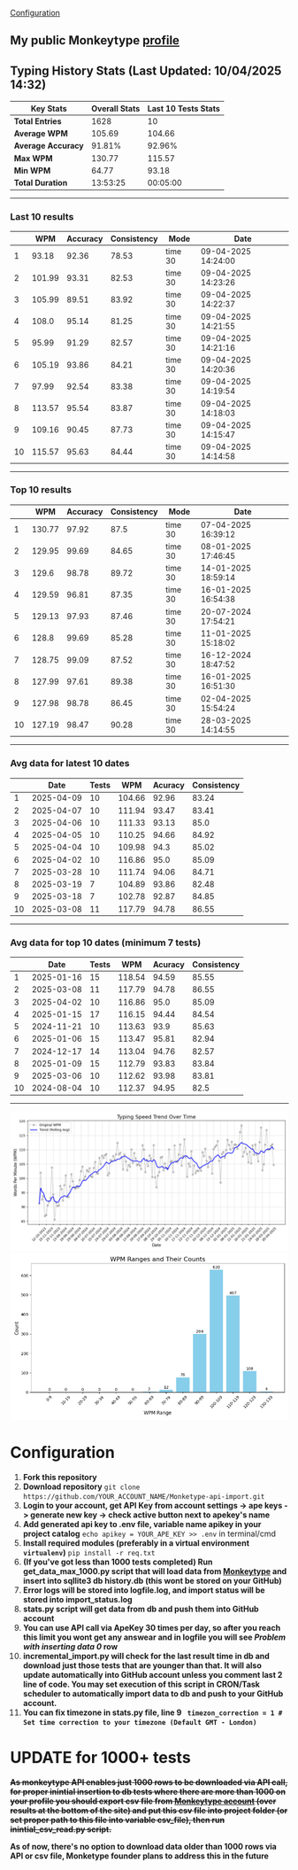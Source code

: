 
[Configuration](#configuration)
## My public Monkeytype [profile](https://monkeytype.com/profile/zp14)


        
## Typing History Stats (Last Updated: 10/04/2025 14:32)

| **Key Stats**               | **Overall Stats**       | **Last 10 Tests Stats**  |
|--------------------------|-------------------------|--------------------------|
| **Total Entries**        | 1628           | 10                       |
| **Average WPM**          | 105.69           | 104.66    |
| **Average Accuracy**     | 91.81%          | 92.96%   |
| **Max WPM**              | 130.77               | 115.57        |
| **Min WPM**              | 64.77               | 93.18                        |
| **Total Duration**       | 13:53:25        | 00:05:00                        |


---

### Last 10 results

| | WPM | Accuracy | Consistency | Mode | Date |
| --- | --- | -------- | ----------- | ---- | --------- |
| 1 | 93.18 | 92.36 | 78.53 | time 30 | 09-04-2025 14:24:00 |
| 2 | 101.99 | 93.31 | 82.53 | time 30 | 09-04-2025 14:23:26 |
| 3 | 105.99 | 89.51 | 83.92 | time 30 | 09-04-2025 14:22:37 |
| 4 | 108.0 | 95.14 | 81.25 | time 30 | 09-04-2025 14:21:55 |
| 5 | 95.99 | 91.29 | 82.57 | time 30 | 09-04-2025 14:21:16 |
| 6 | 105.19 | 93.86 | 84.21 | time 30 | 09-04-2025 14:20:36 |
| 7 | 97.99 | 92.54 | 83.38 | time 30 | 09-04-2025 14:19:54 |
| 8 | 113.57 | 95.54 | 83.87 | time 30 | 09-04-2025 14:18:03 |
| 9 | 109.16 | 90.45 | 87.73 | time 30 | 09-04-2025 14:15:47 |
| 10 | 115.57 | 95.63 | 84.44 | time 30 | 09-04-2025 14:14:58 |


 --- 

### Top 10 results

| | WPM | Accuracy | Consistency | Mode | Date |
| --- | --- | -------- | ----------- | ---- | --------- |
| 1 | 130.77 | 97.92 | 87.5 | time 30 | 07-04-2025 16:39:12 |
| 2 | 129.95 | 99.69 | 84.65 | time 30 | 08-01-2025 17:46:45 |
| 3 | 129.6 | 98.78 | 89.72 | time 30 | 14-01-2025 18:59:14 |
| 4 | 129.59 | 96.81 | 87.35 | time 30 | 16-01-2025 16:54:38 |
| 5 | 129.13 | 97.93 | 87.46 | time 30 | 20-07-2024 17:54:21 |
| 6 | 128.8 | 99.69 | 85.28 | time 30 | 11-01-2025 15:18:02 |
| 7 | 128.75 | 99.09 | 87.52 | time 30 | 16-12-2024 18:47:52 |
| 8 | 127.99 | 97.61 | 89.38 | time 30 | 16-01-2025 16:51:30 |
| 9 | 127.98 | 98.78 | 86.45 | time 30 | 02-04-2025 15:54:24 |
| 10 | 127.19 | 98.47 | 90.28 | time 30 | 28-03-2025 14:14:55 |


 --- 

### Avg data for latest 10 dates

| | Date | Tests | WPM | Acuracy | Consistency |
| --- | --- | -------- | ----------- | ---- | --------- |
| 1 | 2025-04-09 | 10 | 104.66 | 92.96 | 83.24 |
| 2 | 2025-04-07 | 10 | 111.94 | 93.47 | 83.41 |
| 3 | 2025-04-06 | 10 | 111.33 | 93.13 | 85.0 |
| 4 | 2025-04-05 | 10 | 110.25 | 94.66 | 84.92 |
| 5 | 2025-04-04 | 10 | 109.98 | 94.3 | 85.02 |
| 6 | 2025-04-02 | 10 | 116.86 | 95.0 | 85.09 |
| 7 | 2025-03-28 | 10 | 111.74 | 94.06 | 84.71 |
| 8 | 2025-03-19 | 7 | 104.89 | 93.86 | 82.48 |
| 9 | 2025-03-18 | 7 | 102.78 | 92.87 | 84.85 |
| 10 | 2025-03-08 | 11 | 117.79 | 94.78 | 86.55 |


 --- 

### Avg data for top 10 dates (minimum 7 tests)

| | Date | Tests | WPM | Acuracy | Consistency |
| --- | --- | -------- | ----------- | ---- | --------- |
| 1 | 2025-01-16 | 15 | 118.54 | 94.59 | 85.55 |
| 2 | 2025-03-08 | 11 | 117.79 | 94.78 | 86.55 |
| 3 | 2025-04-02 | 10 | 116.86 | 95.0 | 85.09 |
| 4 | 2025-01-15 | 17 | 116.15 | 94.44 | 84.54 |
| 5 | 2024-11-21 | 10 | 113.63 | 93.9 | 85.63 |
| 6 | 2025-01-06 | 15 | 113.47 | 95.81 | 82.94 |
| 7 | 2024-12-17 | 14 | 113.04 | 94.76 | 82.57 |
| 8 | 2025-01-09 | 15 | 112.79 | 93.83 | 83.84 |
| 9 | 2025-03-06 | 10 | 112.62 | 93.98 | 83.81 |
| 10 | 2024-08-04 | 10 | 112.37 | 94.95 | 82.5 |


 --- 


        
![speed trend](typing_speed_trend.png)
![counted chart](count_tests.png)
# Configuration
1. **Fork this repository** 
2. **Download repository** `git clone https://github.com/YOUR_ACCOUNT_NAME/Monketype-api-import.git`
3. **Login to your account, get API Key from account settings -> ape keys -> generate new key -> check active button next to apekey's name**
4. **Add generated api key to .env file, variable name apikey in your project catalog**  `echo apikey = YOUR_APE_KEY >> .env` in terminal/cmd
5. **Install required modules (preferably in a virtual environment `virtualenv`)** `pip install -r req.txt`
6. **(If you've got less than 1000 tests completed) Run get_data_max_1000.py script that will load data from [Monkeytype](https://monkeytype.com/) and insert into sqllite3 db history.db (this wont be stored on your GitHub)**
7. **Error logs will be stored into logfile.log, and import status will be stored into import_status.log**
8. **stats.py script will get data from db and push them into GitHub account**
9. **You can use API call via ApeKey 30 times per day, so after you reach this limit you wont get any answear and in logfile you will see *Problem with inserting data 0* row**
10. **incremental_import.py will check for the last result time in db and download just those tests that are younger than that. It will also update automatically into GitHub account unless you comment last 2 line of code. You may set execution of this script in CRON/Task scheduler to automatically import data to db and push to your GitHub account.**
11. **You can fix timezone in stats.py file, line 9 ` timezon_correction = 1 # Set time correction to your timezone (Default GMT - London)`**
# UPDATE for 1000+ tests
    
~~**As monkeytype API enables just 1000 rows to be downloaded via API call, for proper inintial insertion to db tests where there are more than 1000 on your profile
you should export csv file from [Monkeytype account](https://monkeytype.com/account) (over results at the bottom of the site)
and put this csv file into project folder (or set proper path to this file into variable csv_file), then run inintial_csv_read.py script.**~~

**As of now, there's no option to download data older than 1000 rows via API or csv file, Monketype founder plans to address this in the future**
    
    